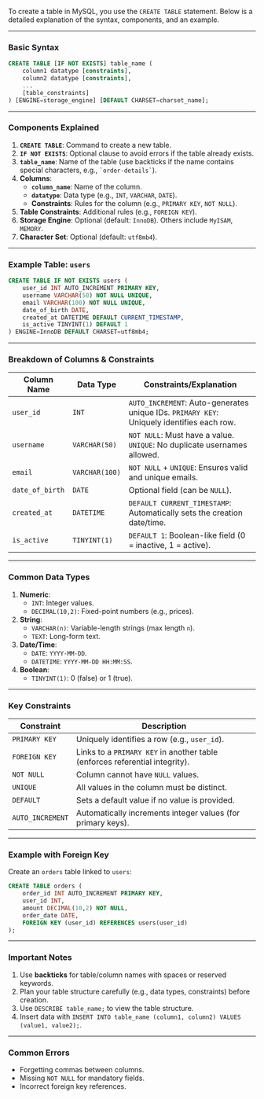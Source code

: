 To create a table in MySQL, you use the `CREATE TABLE` statement. Below is a detailed explanation of the syntax, components, and an example.

---

### **Basic Syntax**
```sql
CREATE TABLE [IF NOT EXISTS] table_name (
    column1 datatype [constraints],
    column2 datatype [constraints],
    ...
    [table_constraints]
) [ENGINE=storage_engine] [DEFAULT CHARSET=charset_name];
```

---

### **Components Explained**
1. **`CREATE TABLE`**: Command to create a new table.
2. **`IF NOT EXISTS`**: Optional clause to avoid errors if the table already exists.
3. **`table_name`**: Name of the table (use backticks if the name contains special characters, e.g., `` `order-details` ``).
4. **Columns**:
   - **`column_name`**: Name of the column.
   - **`datatype`**: Data type (e.g., `INT`, `VARCHAR`, `DATE`).
   - **Constraints**: Rules for the column (e.g., `PRIMARY KEY`, `NOT NULL`).
5. **Table Constraints**: Additional rules (e.g., `FOREIGN KEY`).
6. **Storage Engine**: Optional (default: `InnoDB`). Others include `MyISAM`, `MEMORY`.
7. **Character Set**: Optional (default: `utf8mb4`).

---

### **Example Table: `users`**
```sql
CREATE TABLE IF NOT EXISTS users (
    user_id INT AUTO_INCREMENT PRIMARY KEY,
    username VARCHAR(50) NOT NULL UNIQUE,
    email VARCHAR(100) NOT NULL UNIQUE,
    date_of_birth DATE,
    created_at DATETIME DEFAULT CURRENT_TIMESTAMP,
    is_active TINYINT(1) DEFAULT 1
) ENGINE=InnoDB DEFAULT CHARSET=utf8mb4;
```

---

### **Breakdown of Columns & Constraints**
| Column Name       | Data Type       | Constraints/Explanation                                                                 |
|-------------------|-----------------|-----------------------------------------------------------------------------------------|
| `user_id`         | `INT`           | `AUTO_INCREMENT`: Auto-generates unique IDs. `PRIMARY KEY`: Uniquely identifies each row. |
| `username`        | `VARCHAR(50)`   | `NOT NULL`: Must have a value. `UNIQUE`: No duplicate usernames allowed.                |
| `email`           | `VARCHAR(100)`  | `NOT NULL` + `UNIQUE`: Ensures valid and unique emails.                                 |
| `date_of_birth`   | `DATE`          | Optional field (can be `NULL`).                                                         |
| `created_at`      | `DATETIME`      | `DEFAULT CURRENT_TIMESTAMP`: Automatically sets the creation date/time.                 |
| `is_active`       | `TINYINT(1)`    | `DEFAULT 1`: Boolean-like field (0 = inactive, 1 = active).                             |

---

### **Common Data Types**
1. **Numeric**: 
   - `INT`: Integer values.
   - `DECIMAL(10,2)`: Fixed-point numbers (e.g., prices).
2. **String**:
   - `VARCHAR(n)`: Variable-length strings (max length `n`).
   - `TEXT`: Long-form text.
3. **Date/Time**:
   - `DATE`: `YYYY-MM-DD`.
   - `DATETIME`: `YYYY-MM-DD HH:MM:SS`.
4. **Boolean**:
   - `TINYINT(1)`: 0 (false) or 1 (true).

---

### **Key Constraints**
| Constraint         | Description                                                                 |
|--------------------|-----------------------------------------------------------------------------|
| `PRIMARY KEY`      | Uniquely identifies a row (e.g., `user_id`).                                |
| `FOREIGN KEY`      | Links to a `PRIMARY KEY` in another table (enforces referential integrity). |
| `NOT NULL`         | Column cannot have `NULL` values.                                           |
| `UNIQUE`           | All values in the column must be distinct.                                  |
| `DEFAULT`          | Sets a default value if no value is provided.                               |
| `AUTO_INCREMENT`   | Automatically increments integer values (for primary keys).                |

---

### **Example with Foreign Key**
Create an `orders` table linked to `users`:
```sql
CREATE TABLE orders (
    order_id INT AUTO_INCREMENT PRIMARY KEY,
    user_id INT,
    amount DECIMAL(10,2) NOT NULL,
    order_date DATE,
    FOREIGN KEY (user_id) REFERENCES users(user_id)
);
```

---

### **Important Notes**
1. Use **backticks** for table/column names with spaces or reserved keywords.
2. Plan your table structure carefully (e.g., data types, constraints) before creation.
3. Use `DESCRIBE table_name;` to view the table structure.
4. Insert data with `INSERT INTO table_name (column1, column2) VALUES (value1, value2);`.

---

### **Common Errors**
- Forgetting commas between columns.
- Missing `NOT NULL` for mandatory fields.
- Incorrect foreign key references.
